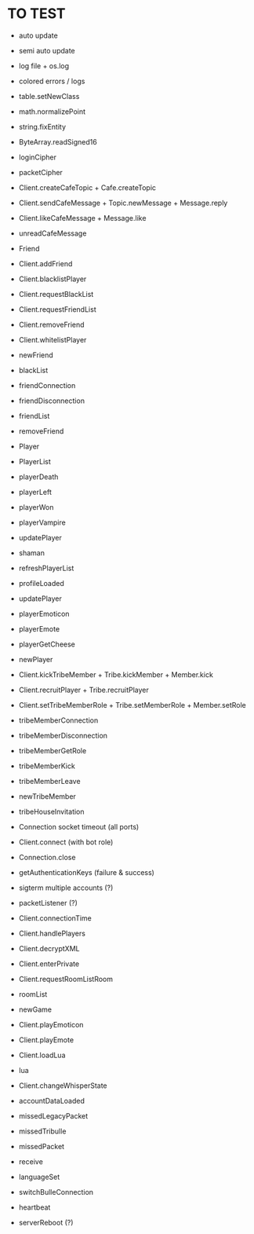 # TO TEST
- auto update
- semi auto update
- log file + os.log
- colored errors / logs
- table.setNewClass
- math.normalizePoint
- string.fixEntity
- ByteArray.readSigned16
- loginCipher
- packetCipher

- Client.createCafeTopic + Cafe.createTopic
- Client.sendCafeMessage + Topic.newMessage + Message.reply
- Client.likeCafeMessage + Message.like
- unreadCafeMessage

- Friend
- Client.addFriend
- Client.blacklistPlayer
- Client.requestBlackList
- Client.requestFriendList
- Client.removeFriend
- Client.whitelistPlayer
- newFriend
- blackList
- friendConnection
- friendDisconnection
- friendList
- removeFriend

- Player
- PlayerList
- playerDeath
- playerLeft
- playerWon
- playerVampire
- updatePlayer
- shaman
- refreshPlayerList
- profileLoaded
- updatePlayer
- playerEmoticon
- playerEmote
- playerGetCheese
- newPlayer

- Client.kickTribeMember + Tribe.kickMember + Member.kick
- Client.recruitPlayer + Tribe.recruitPlayer
- Client.setTribeMemberRole + Tribe.setMemberRole + Member.setRole
- tribeMemberConnection
- tribeMemberDisconnection
- tribeMemberGetRole
- tribeMemberKick
- tribeMemberLeave
- newTribeMember
- tribeHouseInvitation

- Connection socket timeout (all ports)
- Client.connect (with bot role)
- Connection.close

- getAuthenticationKeys (failure & success)
- sigterm multiple accounts (?)
- packetListener (?)

- Client.connectionTime
- Client.handlePlayers

- Client.decryptXML
- Client.enterPrivate
- Client.requestRoomListRoom
- roomList
- newGame

- Client.playEmoticon
- Client.playEmote

- Client.loadLua
- lua

- Client.changeWhisperState

- accountDataLoaded

- missedLegacyPacket
- missedTribulle
- missedPacket
- receive

- languageSet

- switchBulleConnection
- heartbeat
- serverReboot (?)
